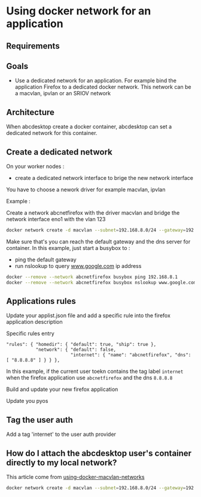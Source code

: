 # Using docker network for an application


## Requirements 


## Goals
* Use a dedicated network for an application. For example bind the application Firefox to a dedicated docker network. 
This network can be a macvlan, ipvlan or an SRIOV network


## Architecture

When abcdesktop create a docker container, abcdesktop can set a dedicated network for this container.




## Create a dedicated network 

On your worker nodes :
* create a dedicated network interface to brige the new network interface 

You have to choose a nework driver for example macvlan, ipvlan 

Example :

Create a network abcnetfirefox with the driver macvlan and bridge the network interface eno1 with the vlan 123 

``` bash
docker network create -d macvlan --subnet=192.168.8.0/24 --gateway=192.168.8.1 --ip-range=192.168.8.64/27 -o parent=eno1.123 abcnetfirefox
```

Make sure that's you can reach the default gateway and the dns server for container.
In this example, just start a busybox to :
* ping the default gateway
* run nslookup to query www.google.com ip address

``` bash
docker --remove --network abcnetfirefox busybox ping 192.168.8.1
docker --remove --network abcnetfirefox busybox nslookup www.google.com
```

## Applications rules

Update your applist.json file and add a specific rule into the firefox application description 

Specific rules entry

```
"rules": { "homedir": { "default": true, "ship": true }, 
           "network": { "default": false, 
                        "internet": { "name": "abcnetfirefox", "dns": [ "8.8.8.8" ] } } },
```
In this example, if the current user toekn contains the tag label ```internet``` when the firefox application use ```abcnetfirefox``` and the dns ```8.8.8.8```

Build and update your new firefox application

Update you pyos 

## Tag the user auth 

Add a tag 'internet' to the user auth provider




## 





## How do I attach the abcdesktop user's container directly to my local network? 

This article come from [using-docker-macvlan-networks](https://blog.oddbit.com/post/2018-03-12-using-docker-macvlan-networks/)

``` bash
docker network create -d macvlan --subnet=192.168.8.0/24 --gateway=192.168.8.1 --ip-range=192.168.8.64/27 -o parent=eno1 abcdesktop_firefox
```

